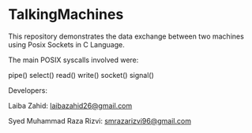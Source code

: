# TalkingMachines
This repository demonstrates the data exchange between two machines using Posix Sockets in C Language.

The main POSIX syscalls involved were:

pipe()
select()
read() write()
socket()
signal()

Developers:

Laiba Zahid: laibazahid26@gmail.com

Syed Muhammad Raza Rizvi: smrazarizvi96@gmail.com
